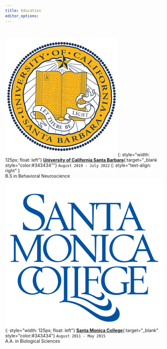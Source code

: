 ```yaml
---
title: Education
editor_options: 
---
```


<br>

![](/images/UCSB_seal.jpg){: style="width: 125px; float: left"}
[**University of California Santa Barbara**](https://www.ucsb.edu/){:target="\_blank style="color:#343434""}
 `August 2019 - July 2022` {: style="text-align: right" }
 <br/>B.S in Behavioral Neuroscience
 <br>
![](/images/SMC_seal.png){: style="width: 125px; float: left"}
[**Santa Monica College**](https://www.smc.edu/){:target="\_blank" style="color:#343434"} 
`August 2011 - May 2015` <br/> A.A. in Biological Sciences
